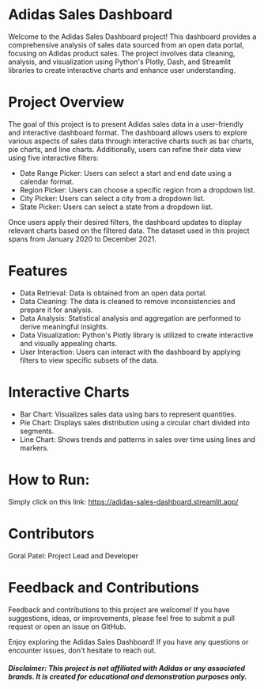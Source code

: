 # Adidas Sales Dashboard
Welcome to the Adidas Sales Dashboard project! This dashboard provides a comprehensive analysis of sales data sourced from an open data portal, focusing on Adidas product sales. The project involves data cleaning, analysis, and visualization using Python's Plotly, Dash, and Streamlit libraries to create interactive charts and enhance user understanding.

# Project Overview
The goal of this project is to present Adidas sales data in a user-friendly and interactive dashboard format. The dashboard allows users to explore various aspects of sales data through interactive charts such as bar charts, pie charts, and line charts. Additionally, users can refine their data view using five interactive filters:
- Date Range Picker: Users can select a start and end date using a calendar format.
- Region Picker: Users can choose a specific region from a dropdown list.
- City Picker: Users can select a city from a dropdown list.
- State Picker: Users can select a state from a dropdown list.

Once users apply their desired filters, the dashboard updates to display relevant charts based on the filtered data. The dataset used in this project spans from January 2020 to December 2021.

# Features
- Data Retrieval: Data is obtained from an open data portal.
- Data Cleaning: The data is cleaned to remove inconsistencies and prepare it for analysis.
- Data Analysis: Statistical analysis and aggregation are performed to derive meaningful insights.
- Data Visualization: Python's Plotly library is utilized to create interactive and visually appealing charts.
- User Interaction: Users can interact with the dashboard by applying filters to view specific subsets of the data.

# Interactive Charts
- Bar Chart: Visualizes sales data using bars to represent quantities.
- Pie Chart: Displays sales distribution using a circular chart divided into segments.
- Line Chart: Shows trends and patterns in sales over time using lines and markers.

# How to Run:
Simply click on this link: https://adidas-sales-dashboard.streamlit.app/

# Contributors
Goral Patel: Project Lead and Developer

# Feedback and Contributions
Feedback and contributions to this project are welcome! If you have suggestions, ideas, or improvements, please feel free to submit a pull request or open an issue on GitHub.

Enjoy exploring the Adidas Sales Dashboard! If you have any questions or encounter issues, don't hesitate to reach out.

##### Disclaimer: This project is not affiliated with Adidas or any associated brands. It is created for educational and demonstration purposes only.
